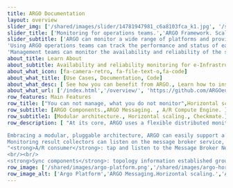 ```yaml
---
title: ARGO Documentation
layout: overview
slider_img: ['/shared/images/slider/14781947981_c6a8103fca_k1.jpg', '/shared/images/slider/tablet-602968_1920.jpg','/shared/images/slider/14185447737_ef38603941_k.jpg']
slider_title: ['Monitoring for operations teams.','ARGO Framework. Scalable Monitoring', 'Monitoring for managment teams.']
slider_subtitle: ['ARGO can monitor a wide range of platforms and provide operational and business insight for a wide range of built-in and user defined key performance indicators.',
'Using ARGO operations teams can track the performance and status of each component in the infrastructure, receive notifications and detailed status reports.',
'Management teams can monitor the availability and reliability of the services from a high level view down to individual system metrics and monitor the conformance of multiple SLAs'] 
about_title: Learn About
about_subtitle: Availability and reliability monitoring for e-Infrastructures
about_what_icon: [fa-camera-retro, fa-file-text-o,fa-code]
about_what_title: [Use Cases, Documentation, Code]
about_what_desc: [ See how you can benefit from ARGO., Learn how to install, configure and run ARGO.,Get the ARGO source code.]
about_what_url: ['/index.html','/overview/', 'https://github.com/ARGOeu']
row_features: Main Features
row_title: ["You can not manage, what you do not monitor",Horizontal scaling,Message Broker Network ]
row_subtitle: [ARGO Components.,ARGO Messaging. , A/R Compute Engine. ]
row_subtitle1: [Modular architecture., Horizontal scaling., Checkmate.]
row_description: [ "At its core, ARGO uses a flexible distributed monitoring engine built around Nagios, a powerful analytics engine and a high performance API service.<br/><br/>

Embracing a modular, pluggable architecture, ARGO can easily support a wide range of architectures." ," ARGO Monitoring Engine can publish monitoring results in real time to any message broker service, which support the STOMP or AMQP protocol.  <br/><br/>
Monitoring result collectors can listen on the message broker service, retrieve the results.",
"<strong>A/R consumer</strong>: tap and listen to the Message Broker Network gather relevant messages able to manage and keep relevant fields on each message deliver data to the A/R Compute Engine
<br/><br/>
<strong>Sync components</strong>: topology information established grouping of services various weight information regarding grouping downtime information computation profiles ...also deliver data to the A/R Compute Engine"]
row_image: ['/shared/images/argo-platform.png','/shared/images/argo-horizontal-scaling.png','/shared/images/argo-ar.png']
row_image_alt: ['Argo Platform','ARGO Messaging.Horizontal scaling.','Argo Compute Engine']
---
```

